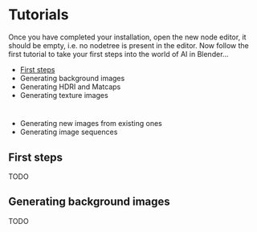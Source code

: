 # Tutorials

Once you have completed your installation, open the new node editor, it should be empty, i.e. no nodetree is present in the editor. Now follow the first tutorial to take your first steps into the world of AI in Blender...

- [First steps](#first-steps)
- Generating background images
- Generating HDRI and Matcaps
- Generating texture images
#
- Generating new images from existing ones
- Generating image sequences

## First steps

TODO

## Generating background images

TODO
